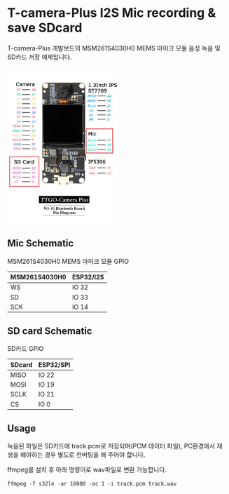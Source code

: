 # T-camera-Plus I2S Mic recording & save SDcard  
  
T-camera-Plus 개발보드의 MSM261S4030H0 MEMS 마이크 모듈 음성 녹음 및 SD카드 저장 예제입니다.  
  
<img src="https://raw.githubusercontent.com/eleparts/T-camera-Plus-I2S-Mic-SD/master/img/T-camera-Plus.jpg" width="50%"></img>

## Mic Schematic  
  
MSM261S4030H0 MEMS 마이크 모듈 GPIO  
  
|MSM261S4030H0|ESP32/I2S|
|-------------|---------|
|WS           |IO 32    |
|SD           |IO 33    |
|SCK          |IO 14    |

## SD card Schematic  

SD카드 GPIO  

|SDcard|ESP32/SPI|
|--------|-------|
|MISO    |IO 22  |
|MOSI    |IO 19  |
|SCLK    |IO 21  |
|CS      |IO 0   |

## Usage  

녹음된 파일은 SD카드에 track.pcm로 저장되며(PCM 데이터 파일), PC환경에서 재생을 해야하는 경우 별도로 컨버팅을 해 주어야 합니다.  

ffmpeg를 설치 후 아래 명령어로 wav파일로 변환 가능합니다.  
  
```
ffmpeg -f s32le -ar 16000 -ac 1 -i track.pcm track.wav
```
  
